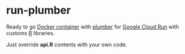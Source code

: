 # run-plumber

Ready to go [Docker container](https://hub.docker.com/repository/docker/amanas/run-plumber) with [plumber](https://www.rplumber.io/) for [Google Cloud Run](https://cloud.google.com/run) with customs [R](https://www.r-project.org/) libraries.

Just override **api.R** contents with your own code.
